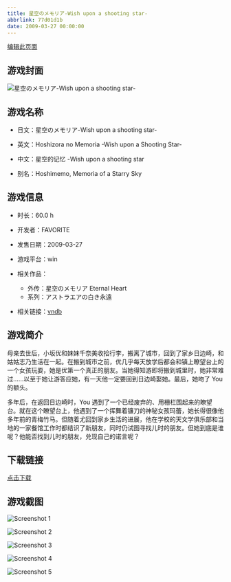 ```yaml
---
title: 星空のメモリア-Wish upon a shooting star-
abbrlink: 77d01d1b
date: 2009-03-27 00:00:00
---
```

[编辑此页面](https://github.com/ACG-3/ADV3-source/blob/main/source/_posts/games/%E6%98%9F%E7%A9%BA%E3%81%AE%E3%83%A1%E3%83%A2%E3%83%AA%E3%82%A2-Wish%20upon%20a%20shooting%20star-.md)

## 游戏封面

![星空のメモリア-Wish upon a shooting star-](https%3A//pan.timero.xyz/onedrive/img_lib_001/%E6%98%9F%E7%A9%BA%E3%81%AE%E3%83%A1%E3%83%A2%E3%83%AA%E3%82%A2-Wish%20upon%20a%20shooting%20star-_cover.avif)


## 游戏名称

- 日文：星空のメモリア-Wish upon a shooting star-
- 英文：Hoshizora no Memoria -Wish upon a Shooting Star-
- 中文：星空的记忆 -Wish upon a shooting star

- 别名：Hoshimemo, Memoria of a Starry Sky


## 游戏信息

- 时长：60.0 h
- 开发者：FAVORITE
- 发售日期：2009-03-27
- 游戏平台：win
- 相关作品：
   - 外传：星空のメモリア Eternal Heart
   - 系列：アストラエアの白き永遠

- 相关链接：[vndb](https://vndb.org/v1474)


## 游戏简介

母亲去世后，小坂优和妹妹千奈美收拾行李，搬离了城市，回到了家乡日边崎，和姑姑志乃生活在一起。在搬到城市之前，优几乎每天放学后都会和镇上瞭望台上的一个女孩玩耍，她是优第一个真正的朋友。当她得知游即将搬到城里时，她非常难过......以至于她让游答应她，有一天他一定要回到日边崎娶她。最后，她吻了 You 的额头。

多年后，在返回日边崎时，You 遇到了一个已经废弃的、用栅栏围起来的瞭望台。就在这个瞭望台上，他遇到了一个挥舞着镰刀的神秘女孩玛蕾，她长得很像他多年前的青梅竹马。但随着尤回到家乡生活的进展，他在学校的天文学俱乐部和当地的一家餐馆工作时都结识了新朋友，同时仍试图寻找儿时的朋友。但她到底是谁呢？他能否找到儿时的朋友，兑现自己的诺言呢？


## 下载链接

[点击下载](https://pan.timero.xyz/onedrive/adv_lib_001/%E6%98%9F%E7%A9%BA%E3%81%AE%E3%83%A1%E3%83%A2%E3%83%AA%E3%82%A2-Wish%20upon%20a%20shooting%20star-)


## 游戏截图


![Screenshot 1](https%3A//pan.timero.xyz/onedrive/img_lib_001/%E6%98%9F%E7%A9%BA%E3%81%AE%E3%83%A1%E3%83%A2%E3%83%AA%E3%82%A2-Wish%20upon%20a%20shooting%20star-_Screenshot_1.avif)

![Screenshot 2](https%3A//pan.timero.xyz/onedrive/img_lib_001/%E6%98%9F%E7%A9%BA%E3%81%AE%E3%83%A1%E3%83%A2%E3%83%AA%E3%82%A2-Wish%20upon%20a%20shooting%20star-_Screenshot_2.avif)

![Screenshot 3](https%3A//pan.timero.xyz/onedrive/img_lib_001/%E6%98%9F%E7%A9%BA%E3%81%AE%E3%83%A1%E3%83%A2%E3%83%AA%E3%82%A2-Wish%20upon%20a%20shooting%20star-_Screenshot_3.avif)

![Screenshot 4](https%3A//pan.timero.xyz/onedrive/img_lib_001/%E6%98%9F%E7%A9%BA%E3%81%AE%E3%83%A1%E3%83%A2%E3%83%AA%E3%82%A2-Wish%20upon%20a%20shooting%20star-_Screenshot_4.avif)

![Screenshot 5](https%3A//pan.timero.xyz/onedrive/img_lib_001/%E6%98%9F%E7%A9%BA%E3%81%AE%E3%83%A1%E3%83%A2%E3%83%AA%E3%82%A2-Wish%20upon%20a%20shooting%20star-_Screenshot_5.avif)

